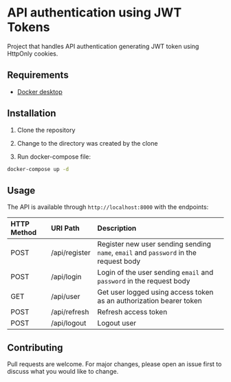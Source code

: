 # API authentication using JWT Tokens
Project that handles API authentication generating JWT token using HttpOnly cookies.

## Requirements
* [Docker desktop](https://www.docker.com/products/docker-desktop)

## Installation
1. Clone the repository

2. Change to the directory was created by the clone

3. Run docker-compose file:
```bash
docker-compose up -d
```

## Usage
The API is available through `http://localhost:8000` with the endpoints:

**HTTP Method**|**URI Path**|**Description**
:--|:--|:--
POST|/api/register|Register new user sending sending `name`, `email` and `password` in the request body
POST|/api/login|Login of the user sending `email` and `password` in the request body
GET|/api/user|Get user logged using access token as an authorization bearer token
POST|/api/refresh|Refresh access token
POST|/api/logout|Logout user

## Contributing
Pull requests are welcome. For major changes, please open an issue first to discuss what you would like to change.
